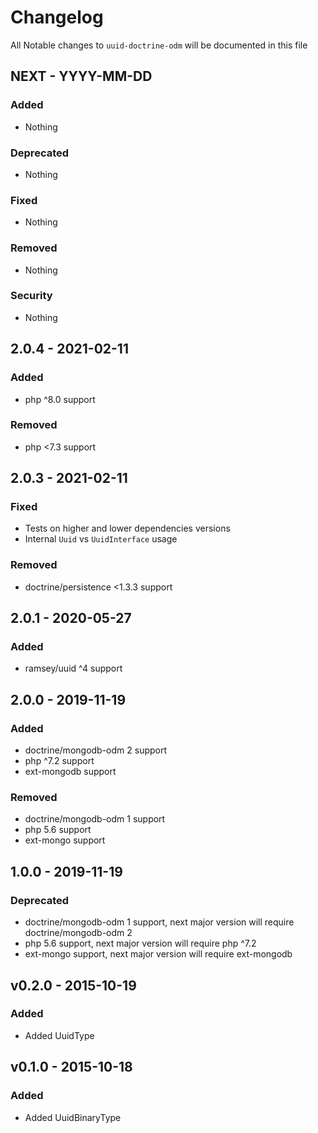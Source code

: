 # Changelog

All Notable changes to `uuid-doctrine-odm` will be documented in this file

## NEXT - YYYY-MM-DD

### Added
- Nothing

### Deprecated
- Nothing

### Fixed
- Nothing

### Removed
- Nothing

### Security
- Nothing

## 2.0.4 - 2021-02-11

### Added
- php ^8.0 support

### Removed
- php <7.3 support

## 2.0.3 - 2021-02-11

### Fixed
- Tests on higher and lower dependencies versions
- Internal `Uuid` vs `UuidInterface` usage

### Removed
- doctrine/persistence <1.3.3 support

## 2.0.1 - 2020-05-27

### Added
- ramsey/uuid ^4 support

## 2.0.0 - 2019-11-19

### Added
- doctrine/mongodb-odm 2 support
- php ^7.2 support
- ext-mongodb support

### Removed
- doctrine/mongodb-odm 1 support
- php 5.6 support
- ext-mongo support

## 1.0.0 - 2019-11-19

### Deprecated
- doctrine/mongodb-odm 1 support, next major version will require doctrine/mongodb-odm 2
- php 5.6 support, next major version will require php ^7.2
- ext-mongo support, next major version will require ext-mongodb

## v0.2.0 - 2015-10-19

### Added
- Added UuidType

## v0.1.0 - 2015-10-18

### Added
- Added UuidBinaryType
